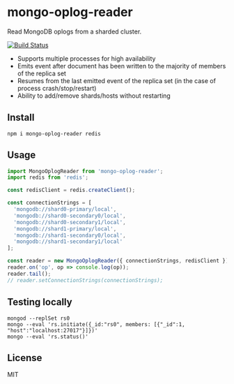 # mongo-oplog-reader

Read MongoDB oplogs from a sharded cluster.

[![Build Status](https://travis-ci.org/WW-Digital/mongo-oplog-reader.svg?branch=master)](https://travis-ci.org/WW-Digital/mongo-oplog-reader)

- Supports multiple processes for high availability
- Emits event after document has been written to the majority of members of the replica set
- Resumes from the last emitted event of the replica set (in the case of process crash/stop/restart)
- Ability to add/remove shards/hosts without restarting

## Install

```
npm i mongo-oplog-reader redis
```

## Usage

```js
import MongoOplogReader from 'mongo-oplog-reader';
import redis from 'redis';

const redisClient = redis.createClient();

const connectionStrings = [
  'mongodb://shard0-primary/local',
  'mongodb://shard0-secondary0/local',
  'mongodb://shard0-secondary1/local',
  'mongodb://shard1-primary/local',
  'mongodb://shard1-secondary0/local',
  'mongodb://shard1-secondary1/local'
];

const reader = new MongoOplogReader({ connectionStrings, redisClient });
reader.on('op', op => console.log(op));
reader.tail();
// reader.setConnectionStrings(connectionStrings);
```

## Testing locally

```
mongod --replSet rs0
mongo --eval 'rs.initiate({_id:"rs0", members: [{"_id":1, "host":"localhost:27017"}]})'
mongo --eval 'rs.status()'
```

## License

MIT